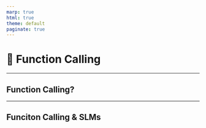 ```yaml
---
marp: true
html: true
theme: default
paginate: true
---
```

<style>
.dodgerblue {
  color: dodgerblue;
}
</style>
# 🤖 Function Calling

---
## Function Calling?


---
## Funciton Calling & SLMs

